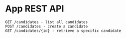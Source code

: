 # App REST API

```
GET /candidates - list all candidates
POST /candidates - create a candidate
GET /candidates/{id} - retrieve a specific candidate
```
